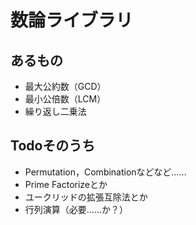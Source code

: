 # 数論ライブラリ
## あるもの
- 最大公約数（GCD）
- 最小公倍数（LCM）
- 繰り返し二乗法

## Todoそのうち
- Permutation，Combinationなどなど……
- Prime Factorizeとか
- ユークリッドの拡張互除法とか
- 行列演算（必要……か？）